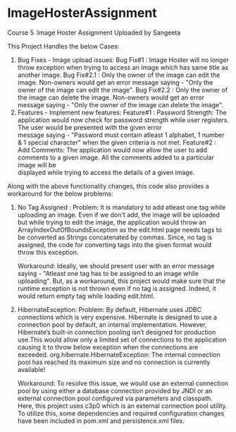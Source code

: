 # ImageHosterAssignment
Course 5 :Image Hoster Assignment Uploaded by Sangeeta

This Project Handles the below Cases:
1. Bug Fixes - Image upload issues:
   Bug Fix#1   : Image Hoster will no longer throw exception when trying to access an image which has same title as another image.
   Bug Fix#2.1 : Only the owner of the image can edit the image. Non-owners would get an error message saying - "Only the owner 
   of the image can edit the image".
   Bug Fix#2.2 : Only the owner of the image can delete the image. Non-owners would get an error message saying - "Only the owner 
   of the image can delete the image".
2. Features - Implement new features:
   Feature#1   : Password Strength:
   The application would now check for password strength while user registers. The user would be presented with the given error           
   message saying - "Password must contain atleast 1 alphabet, 1 number & 1 special character" when the given criteria is not met.
   Feature#2   : Add Comments:
   The application would now allow the user to add comments to a given image. All the comments added to a particular image will be        
   displayed while trying to access the details of a given image.
   
Along with the above functionality changes, this code also provides a workaround for the below problems:
1. No Tag Assigned :
   Problem: It is mandatory to add atleast one tag while uploading an image. Even if we don't add, the image will be uploaded but 
   while trying to edit the image, the application would throw an ArrayIndexOutOfBoundsException as the edit.html page needs tags 
   to be converted as Strings concatenated by commas. Since, no tag is assigned, the code for converting tags into the given format
   would throw this exception.
   
   Workaround: Ideally, we should present user with an error message saying - "Atleast one tag has to be assigned to an image while        
   uploading". But, as a workaround, this project would make sure that the runtime exception is not thrown even if no tag is assigned.
   Indeed, it would return empty tag while loading edit.html.
   
2. HibernateException:
   Problem: By default, Hibernate uses JDBC connections which is very expensive. Hibernate is designed to use a connection pool by 
   default, an internal implementation. However, Hibernate’s built-in connection pooling isn’t designed for production use.This would
   allow only a limited set of connections to the application causing it to throw below exception when the connections are exceeded.
   org.hibernate.HibernateException: The internal connection pool has reached its maximum size and no connection is currently available!
   
   Workaround: To resolve this issue, we would use an external connection pool by using either a database connection provided by JNDI or
   an external connection pool configured via parameters and classpath. Here, this project uses c3p0 which is an external connection pool
   utility. To utilize this, some dependencies and required configuration changes have been included in pom.xml and persistence.xml files.
   
   
